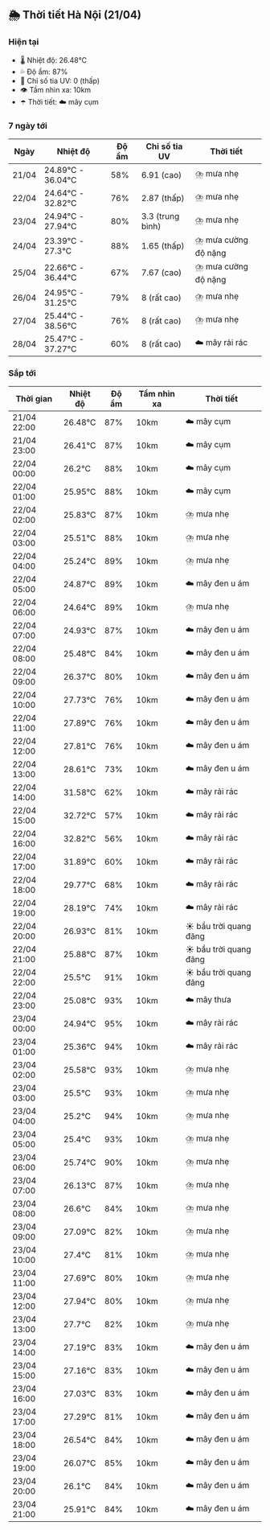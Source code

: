 ## 🌦️ Thời tiết Hà Nội (21/04)

### Hiện tại

- 🌡️ Nhiệt độ: 26.48℃
- 💦 Độ ẩm: 87%
- 🌟 Chỉ số tia UV: 0 (thấp)
- 👁️ Tầm nhìn xa: 10km
- ☂️ Thời tiết: ☁️ mây cụm

### 7 ngày tới

| Ngày | Nhiệt độ | Độ ẩm | Chỉ số tia UV | Thời tiết |
| --- | --- | --- | --- | --- |
| 21/04 | 24.89℃ - 36.04℃ | 58% | 6.91 (cao) | ⛈️ mưa nhẹ |
| 22/04 | 24.64℃ - 32.82℃ | 76% | 2.87 (thấp) | ⛈️ mưa nhẹ |
| 23/04 | 24.94℃ - 27.94℃ | 80% | 3.3 (trung bình) | ⛈️ mưa nhẹ |
| 24/04 | 23.39℃ - 27.3℃ | 88% | 1.65 (thấp) | ⛈️ mưa cường độ nặng |
| 25/04 | 22.66℃ - 36.44℃ | 67% | 7.67 (cao) | ⛈️ mưa cường độ nặng |
| 26/04 | 24.95℃ - 31.25℃ | 79% | 8 (rất cao) | ⛈️ mưa nhẹ |
| 27/04 | 25.44℃ - 38.56℃ | 76% | 8 (rất cao) | ⛈️ mưa nhẹ |
| 28/04 | 25.47℃ - 37.27℃ | 60% | 8 (rất cao) | ☁️ mây rải rác |

### Sắp tới

| Thời gian | Nhiệt độ | Độ ẩm | Tầm nhìn xa | Thời tiết |
| --- | --- | --- | --- | --- |
| 21/04 22:00 | 26.48℃ | 87% | 10km | ☁️ mây cụm |
| 21/04 23:00 | 26.41℃ | 87% | 10km | ☁️ mây cụm |
| 22/04 00:00 | 26.2℃ | 88% | 10km | ☁️ mây cụm |
| 22/04 01:00 | 25.95℃ | 88% | 10km | ☁️ mây cụm |
| 22/04 02:00 | 25.83℃ | 87% | 10km | ⛈️ mưa nhẹ |
| 22/04 03:00 | 25.51℃ | 88% | 10km | ⛈️ mưa nhẹ |
| 22/04 04:00 | 25.24℃ | 89% | 10km | ⛈️ mưa nhẹ |
| 22/04 05:00 | 24.87℃ | 89% | 10km | ☁️ mây đen u ám |
| 22/04 06:00 | 24.64℃ | 89% | 10km | ⛈️ mưa nhẹ |
| 22/04 07:00 | 24.93℃ | 87% | 10km | ☁️ mây đen u ám |
| 22/04 08:00 | 25.48℃ | 84% | 10km | ☁️ mây đen u ám |
| 22/04 09:00 | 26.37℃ | 80% | 10km | ☁️ mây đen u ám |
| 22/04 10:00 | 27.73℃ | 76% | 10km | ☁️ mây đen u ám |
| 22/04 11:00 | 27.89℃ | 76% | 10km | ☁️ mây đen u ám |
| 22/04 12:00 | 27.81℃ | 76% | 10km | ☁️ mây đen u ám |
| 22/04 13:00 | 28.61℃ | 73% | 10km | ☁️ mây đen u ám |
| 22/04 14:00 | 31.58℃ | 62% | 10km | ☁️ mây rải rác |
| 22/04 15:00 | 32.72℃ | 57% | 10km | ☁️ mây rải rác |
| 22/04 16:00 | 32.82℃ | 56% | 10km | ☁️ mây rải rác |
| 22/04 17:00 | 31.89℃ | 60% | 10km | ☁️ mây rải rác |
| 22/04 18:00 | 29.77℃ | 68% | 10km | ☁️ mây rải rác |
| 22/04 19:00 | 28.19℃ | 74% | 10km | ☁️ mây rải rác |
| 22/04 20:00 | 26.93℃ | 81% | 10km | ☀️ bầu trời quang đãng |
| 22/04 21:00 | 25.88℃ | 87% | 10km | ☀️ bầu trời quang đãng |
| 22/04 22:00 | 25.5℃ | 91% | 10km | ☀️ bầu trời quang đãng |
| 22/04 23:00 | 25.08℃ | 93% | 10km | ☁️ mây thưa |
| 23/04 00:00 | 24.94℃ | 95% | 10km | ☁️ mây rải rác |
| 23/04 01:00 | 25.36℃ | 94% | 10km | ☁️ mây rải rác |
| 23/04 02:00 | 25.58℃ | 93% | 10km | ⛈️ mưa nhẹ |
| 23/04 03:00 | 25.5℃ | 93% | 10km | ⛈️ mưa nhẹ |
| 23/04 04:00 | 25.2℃ | 94% | 10km | ⛈️ mưa nhẹ |
| 23/04 05:00 | 25.4℃ | 93% | 10km | ⛈️ mưa nhẹ |
| 23/04 06:00 | 25.74℃ | 90% | 10km | ⛈️ mưa nhẹ |
| 23/04 07:00 | 26.13℃ | 87% | 10km | ⛈️ mưa nhẹ |
| 23/04 08:00 | 26.6℃ | 84% | 10km | ⛈️ mưa nhẹ |
| 23/04 09:00 | 27.09℃ | 82% | 10km | ⛈️ mưa nhẹ |
| 23/04 10:00 | 27.4℃ | 81% | 10km | ⛈️ mưa nhẹ |
| 23/04 11:00 | 27.69℃ | 80% | 10km | ⛈️ mưa nhẹ |
| 23/04 12:00 | 27.94℃ | 80% | 10km | ⛈️ mưa nhẹ |
| 23/04 13:00 | 27.7℃ | 82% | 10km | ⛈️ mưa nhẹ |
| 23/04 14:00 | 27.19℃ | 83% | 10km | ☁️ mây đen u ám |
| 23/04 15:00 | 27.16℃ | 83% | 10km | ☁️ mây đen u ám |
| 23/04 16:00 | 27.03℃ | 83% | 10km | ☁️ mây đen u ám |
| 23/04 17:00 | 27.29℃ | 81% | 10km | ☁️ mây đen u ám |
| 23/04 18:00 | 26.54℃ | 84% | 10km | ☁️ mây đen u ám |
| 23/04 19:00 | 26.07℃ | 85% | 10km | ☁️ mây đen u ám |
| 23/04 20:00 | 26.1℃ | 84% | 10km | ☁️ mây đen u ám |
| 23/04 21:00 | 25.91℃ | 84% | 10km | ☁️ mây đen u ám |
